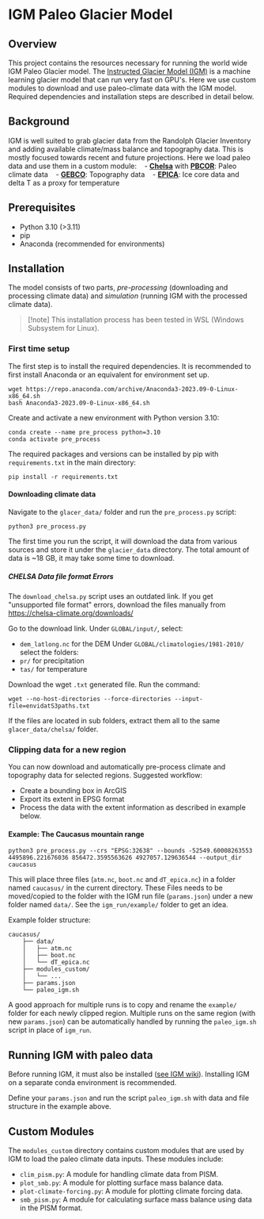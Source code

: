 # IGM Paleo Glacier Model

## Overview
This project contains the resources necessary for running the world wide IGM Paleo Glacier  model. The [Instructed Glacier Model (IGM)](https://github.com/jouvetg/igm) is a machine learning glacier model that can run very fast on GPU's. Here we use custom modules to download and use paleo-climate data with the IGM model. Required dependencies and installation steps are described in detail below.
## Background
IGM is well suited to grab glacier data from the Randolph Glacier Inventory and adding available climate/mass balance and topography data. This is mostly focused towards recent and  future projections. Here we load paleo data and use them in a custom module:
   - [**Chelsa**](https://chelsa-climate.org) with [**PBCOR**](https://www.gloh2o.org/pbcor/): Paleo climate data
   - [**GEBCO**](https://www.gebco.net/): Topography data
   - [**EPICA**](https://doi.pangaea.de/10.1594/PANGAEA.683655): Ice core data and delta T as a proxy for temperature
## Prerequisites
- Python 3.10 (>3.11)
- pip
- Anaconda (recommended for environments)
## Installation
The model consists of two parts, *pre-processing* (downloading and processing climate data) and *simulation* (running IGM with the processed climate data).

>[!note] This installation process has been tested in WSL (Windows Subsystem for Linux).
### First time setup 
The first step is to install the required dependencies. It is recommended to first install Anaconda or an equivalent for environment set up. 

```shell
wget https://repo.anaconda.com/archive/Anaconda3-2023.09-0-Linux-x86_64.sh
bash Anaconda3-2023.09-0-Linux-x86_64.sh
```

Create and activate a new environment with Python version 3.10:
``` 
conda create --name pre_process python=3.10
conda activate pre_process
```

The required packages and versions can be installed by pip with `requirements.txt` in the main directory:
```shell
pip install -r requirements.txt
```

#### Downloading climate data
Navigate to the `glacer_data/` folder and run the `pre_process.py` script:
```shell
python3 pre_process.py
```

The first time you run the script, it will download the data from various sources and store it under the `glacier_data` directory. The total amount of data is ~18 GB, it may take some time to download. 

##### CHELSA Data file format Errors
The `download_chelsa.py` script uses an outdated link. If you get "unsupported file format" errors, download the files manually from https://chelsa-climate.org/downloads/

Go to the download link. 
Under `GLOBAL/input/`, select:
- `dem_latlong.nc` for the DEM
Under `GLOBAL/climatologies/1981-2010/` select the folders:
- `pr/` for precipitation
- `tas/` for temperature

Download the wget `.txt` generated file. Run the command:
```
wget --no-host-directories --force-directories --input-file=envidatS3paths.txt
```

If the files are located in sub folders, extract them all to  the same `glacer_data/chelsa/` folder.
### Clipping data for a new region
You can now download and automatically pre-process climate and topography data for selected regions. Suggested workflow:
- Create a bounding box in ArcGIS
- Export its extent in EPSG format
- Process the data with the extent information as described in example below.
#### Example: The Caucasus mountain range
```shell
python3 pre_process.py --crs "EPSG:32638" --bounds -52549.60008263553 4495896.221676036 856472.3595563626 4927057.129636544 --output_dir caucasus
```

This will place three files (`atm.nc`, `boot.nc` and `dT_epica.nc`) in a folder named `caucasus/` in the current directory. These Files needs to be moved/copied to the folder with the IGM run file (`params.json`) under a new folder named `data/`. See the `igm_run/example/` folder to get an idea. 

Example folder structure:
```directory 
caucasus/ 
	├── data/  
	│	├── atm.nc
	│	├── boot.nc
	│	└── dT_epica.nc
	├── modules_custom/
	│   └── ...
	├──	params.json
	└── paleo_igm.sh
```

A good approach for multiple runs is to copy and rename the `example/` folder for each newly clipped region. Multiple runs on the same region (with new `params.json`) can be automatically handled by running the `paleo_igm.sh` script in place of `igm_run`.
## Running IGM with paleo data
Before running IGM, it must also be installed ([see IGM wiki](https://github.com/jouvetg/igm/wiki/1.-Installation)). Installing IGM on a separate conda environment is recommended. 

Define your `params.json` and run the script `paleo_igm.sh` with data and file structure in the example above.

## Custom Modules
The `modules_custom` directory contains custom modules that are used by IGM to load the paleo climate data inputs. These modules include:
- `clim_pism.py`: A module for handling climate data from PISM.
- `plot_smb.py`: A module for plotting surface mass balance data.
- `plot-climate-forcing.py`: A module for plotting climate forcing data.
- `smb_pism.py`: A module for calculating surface mass balance using data in the PISM format.
